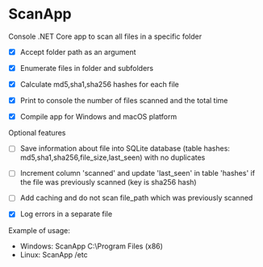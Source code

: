 # ScanApp

Console .NET Core app to scan all files in a specific folder
- [x] Accept folder path as an argument
- [x] Enumerate files in folder and subfolders
- [x] Calculate md5,sha1,sha256 hashes for each file
- [x] Print to console the number of files scanned and the total time
- [x] Compile app for Windows and macOS platform



Optional features
- [ ] Save information about file into SQLite database (table hashes: md5,sha1,sha256,file_size,last_seen) with no duplicates
- [ ] Increment column 'scanned' and update 'last_seen' in table 'hashes' if the file was previously scanned (key is sha256 hash)
- [ ] Add caching and do not scan file_path which was previously scanned
- [x] Log errors in a separate file



Example of usage:   
- Windows: ScanApp C:\Program Files (x86)
- Linux: ScanApp /etc

